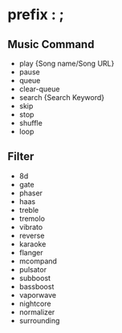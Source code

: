 # prefix : ;

## Music Command
- play {Song name/Song URL}
- pause
- queue
- clear-queue
- search {Search Keyword}
- skip
- stop
- shuffle
- loop

## Filter 
- 8d
- gate
- phaser
- haas
- treble
- tremolo
- vibrato
- reverse
- karaoke
- flanger
- mcompand
- pulsator
- subboost
- bassboost
- vaporwave
- nightcore
- normalizer
- surrounding
